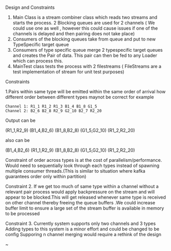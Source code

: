 Design and Constraints

1. Main Class is a stream combiner class which reads two streams and starts the process. 2 Blocking queues are used for 2 channels ( We could use one as well , however this could cause issues if one of the channels is delayed and then pairing does not take place)
2.  Consumers of the blocking queues take from queue and put to new TypeSpecific target queue
3.  Consumers of type specific queue merge 2 typespecific target queues and creates the Pair of data. This pair can then be fed to any Loader which can process this.
4.  MainTest class tests the process with 2 filestreams ( FileStreams are a test implementation of stream for unit test purposes)


Constraints

1.Pairs within same type will be emitted within the same order of arrival
how different order between different types maynot be correct
for example

    Channel 1: R1_1 R1_2 R1_3 B1_4 B1_8 G1_5
    Channel 2: B2_6 B2_8 R2_9 G2_10 B2_7 R2_20
Output can be

(R1_1,R2_9)
(B1_4,B2_6)
(B1_8,B2_8)
(G1_5,G2_10)
(R1_2,R2_20)

also can be

(B1_4,B2_6)
(R1_1,R2_9)
(B1_8,B2_8)
(G1_5,G2_10)
(R1_2,R2_20)

Constraint of order across types is at the cost of parallelism/performance.
Would need to sequentially  look through each types instead of spawning multiple consumer threads.(This is similar to situation where kafka guarantees order only within partition)

Constraint 2. If we get too much of same type within a channel without a relevant pair
process would apply backpressure on the stream and will appear to be blocked.This will get released whenever same type is received on other channel thereby freeing the queue buffers .We could increase buffer limit to ensure a large set of the stream buffer is available in memory to be processed

Constraint 3. Currently system supports only two channels and 3 types
  Adding types to this system is a minor effort and could be changed to be config
 Supporing n channel merging would require a rethink of the design



~                                                                                               

